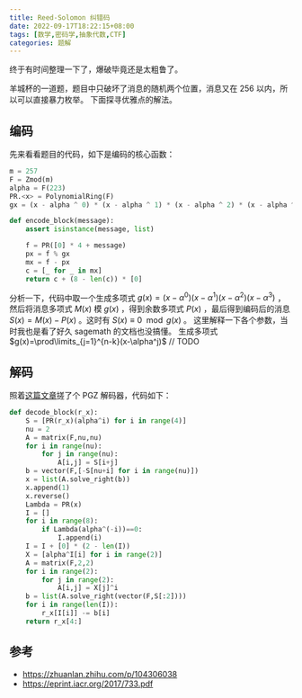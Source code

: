 ```yaml
---
title: Reed-Solomon 纠错码
date: 2022-09-17T18:22:15+08:00
tags: [数学,密码学,抽象代数,CTF]
categories: 题解
---
```


终于有时间整理一下了，爆破毕竟还是太粗鲁了。
<!--more-->

羊城杯的一道题，题目中只破坏了消息的随机两个位置，消息又在 256 以内，所以可以直接暴力枚举。
下面探寻优雅点的解法。

## 编码

先来看看题目的代码，如下是编码的核心函数：

```python
m = 257
F = Zmod(m)
alpha = F(223)
PR.<x> = PolynomialRing(F)
gx = (x - alpha ^ 0) * (x - alpha ^ 1) * (x - alpha ^ 2) * (x - alpha ^ 3)

def encode_block(message):
    assert isinstance(message, list)

    f = PR([0] * 4 + message)
    px = f % gx
    mx = f - px
    c = [_ for _ in mx]
    return c + (8 - len(c)) * [0]
```

分析一下，代码中取一个生成多项式 $g(x)=(x-\alpha^0)(x-\alpha^1)(x-\alpha^2)(x-\alpha^3)$ ，然后将消息多项式 $M(x)$ 模 $g(x)$ ，得到余数多项式 $P(x)$ ，最后得到编码后的消息 $S(x)=M(x)-P(x)$ 。这时有 $S(x)\equiv 0\mod g(x)$ 。
这里解释一下各个参数，当时我也是看了好久 sagemath 的文档也没搞懂。
生成多项式 $g(x)=\prod\limits_{j=1}^{n-k}(x-\alpha^j)$
// TODO

## 解码

照着[这篇文章](https://zhuanlan.zhihu.com/p/104306038)搓了个 PGZ 解码器，代码如下：

```python
def decode_block(r_x):
    S = [PR(r_x)(alpha^i) for i in range(4)]
    nu = 2
    A = matrix(F,nu,nu)
    for i in range(nu):
        for j in range(nu):
            A[i,j] = S[i+j]
    b = vector(F,[-S[nu+i] for i in range(nu)])
    x = list(A.solve_right(b))
    x.append(1)
    x.reverse()
    Lambda = PR(x)
    I = []
    for i in range(8):
        if Lambda(alpha^(-i))==0:
            I.append(i)
    I = I + [0] * (2 - len(I))
    X = [alpha^I[i] for i in range(2)]
    A = matrix(F,2,2)
    for i in range(2):
        for j in range(2):
            A[i,j] = X[j]^i
    b = list(A.solve_right(vector(F,S[:2])))
    for i in range(len(I)):
        r_x[I[i]] -= b[i]
    return r_x[4:]
```

## 参考

* <https://zhuanlan.zhihu.com/p/104306038>
* <https://eprint.iacr.org/2017/733.pdf>
